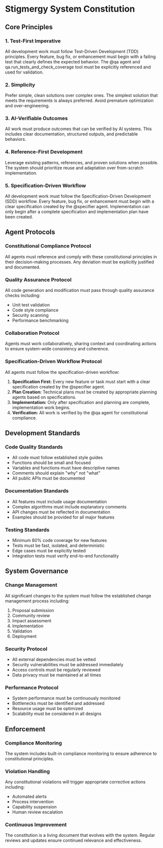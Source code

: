 # Stigmergy System Constitution

## Core Principles

### 1. Test-First Imperative
All development work must follow Test-Driven Development (TDD) principles. Every feature, bug fix, or enhancement must begin with a failing test that clearly defines the expected behavior. The @qa agent and qa.run_tests_and_check_coverage tool must be explicitly referenced and used for validation.

### 2. Simplicity
Prefer simple, clean solutions over complex ones. The simplest solution that meets the requirements is always preferred. Avoid premature optimization and over-engineering.

### 3. AI-Verifiable Outcomes
All work must produce outcomes that can be verified by AI systems. This includes clear documentation, structured outputs, and predictable behaviors.

### 4. Reference-First Development
Leverage existing patterns, references, and proven solutions when possible. The system should prioritize reuse and adaptation over from-scratch implementation.

### 5. Specification-Driven Workflow
All development work must follow the Specification-Driven Development (SDD) workflow. Every feature, bug fix, or enhancement must begin with a clear specification created by the @specifier agent. Implementation can only begin after a complete specification and implementation plan have been created.

## Agent Protocols

### Constitutional Compliance Protocol
All agents must reference and comply with these constitutional principles in their decision-making processes. Any deviation must be explicitly justified and documented.

### Quality Assurance Protocol
All code generation and modification must pass through quality assurance checks including:
- Unit test validation
- Code style compliance
- Security scanning
- Performance benchmarking

### Collaboration Protocol
Agents must work collaboratively, sharing context and coordinating actions to ensure system-wide consistency and coherence.

### Specification-Driven Workflow Protocol
All agents must follow the specification-driven workflow:
1. **Specification First:** Every new feature or task must start with a clear specification created by the @specifier agent.
2. **Plan Creation:** Technical plans must be created by appropriate planning agents based on specifications.
3. **Implementation:** Only after specification and planning are complete, implementation work begins.
4. **Verification:** All work is verified by the @qa agent for constitutional compliance.

## Development Standards

### Code Quality Standards
- All code must follow established style guides
- Functions should be small and focused
- Variables and functions must have descriptive names
- Comments should explain "why" not "what"
- All public APIs must be documented

### Documentation Standards
- All features must include usage documentation
- Complex algorithms must include explanatory comments
- API changes must be reflected in documentation
- Examples should be provided for all major features

### Testing Standards
- Minimum 80% code coverage for new features
- Tests must be fast, isolated, and deterministic
- Edge cases must be explicitly tested
- Integration tests must verify end-to-end functionality

## System Governance

### Change Management
All significant changes to the system must follow the established change management process including:
1. Proposal submission
2. Community review
3. Impact assessment
4. Implementation
5. Validation
6. Deployment

### Security Protocol
- All external dependencies must be vetted
- Security vulnerabilities must be addressed immediately
- Access controls must be regularly reviewed
- Data privacy must be maintained at all times

### Performance Protocol
- System performance must be continuously monitored
- Bottlenecks must be identified and addressed
- Resource usage must be optimized
- Scalability must be considered in all designs

## Enforcement

### Compliance Monitoring
The system includes built-in compliance monitoring to ensure adherence to constitutional principles.

### Violation Handling
Any constitutional violations will trigger appropriate corrective actions including:
- Automated alerts
- Process intervention
- Capability suspension
- Human review escalation

### Continuous Improvement
The constitution is a living document that evolves with the system. Regular reviews and updates ensure continued relevance and effectiveness.